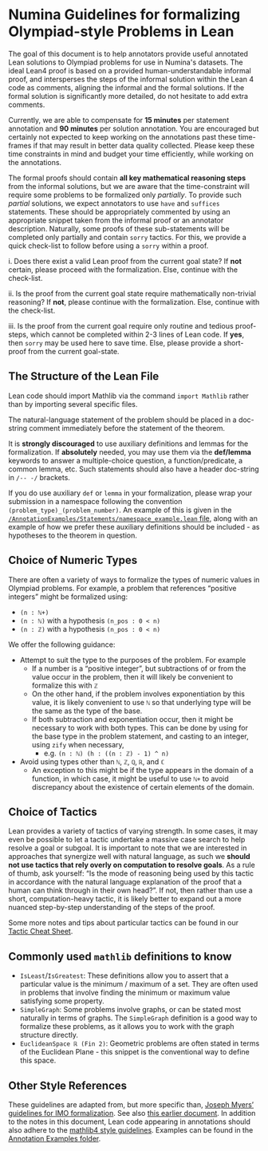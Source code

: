 
# Numina Guidelines for formalizing Olympiad-style Problems in Lean

The goal of this document is to help annotators provide useful annotated Lean solutions to Olympiad problems for use in Numina's datasets.
The ideal Lean4 proof is based on a provided human-understandable informal proof, and intersperses the steps of the informal solution within the Lean 4 code as comments, aligning the informal and the formal solutions. If the formal solution is significantly more detailed, do not hesitate to add extra comments.

Currently, we are able to compensate for **15 minutes** per statement annotation and **90 minutes** per solution annotation. You are encouraged but certainly not expected to keep working on the annotations past these time-frames if that may result in better data quality collected. Please keep these time constraints in mind and budget your time efficiently, while working on the annotations.

The formal proofs should contain **all key mathematical reasoning steps** from the informal solutions, but we are aware that the time-constraint will require some problems to be formalized only *partially*. To provide such *partial* solutions, we expect annotators to use `have` and `suffices` statements. These should be appropriately commented by using an appropriate snippet taken from the informal proof or an annotator description. Naturally, some proofs of these sub-statements will be completed only partially and contain `sorry` tactics. For this, we provide a quick check-list to follow before using a `sorry` within a proof.

i. Does there exist a valid Lean proof from the current goal state? If **not** certain, please proceed with the formalization. Else, continue with the check-list.

ii. Is the proof from the current goal state require mathematically non-trivial reasoning? If **not**, please continue with the formalization. Else, continue with the check-list.

iii. Is the proof from the current goal require only routine and tedious proof-steps, which cannot be completed within 2-3 lines of Lean code. If **yes**, then `sorry` may be used here to save time. Else, please provide a short-proof from the current goal-state.

## The Structure of the Lean File

Lean code should import Mathlib via the command `import Mathlib` rather than by importing several specific files.

The natural-language statement of the problem should be placed in a doc-string comment immediately before the statement of the theorem.

It is **strongly discouraged** to use auxiliary definitions and lemmas for the formalization. If **absolutely** needed, you may use them via the **def/lemma** keywords to answer a multiple-choice question, a function/predicate, a common lemma, etc. Such statements should also have a header doc-string in `/-- -/` brackets.

If you do use auxiliary `def` or `lemma` in your formalization, please wrap your submission in a namespace following the convention `(problem_type)_(problem_number)`. An example of this is given in the [`/AnnotationExamples/Statements/namespace_example.lean` file](./AnnotationExamples/Statements/namespace_example.lean), along with an example of how we prefer these auxiliary definitions should be included - as hypotheses to the theorem in question.

## Choice of Numeric Types

There are often a variety of ways to formalize the types of numeric values in Olympiad problems. For example, a problem that references “positive integers” might be formalized using:

* `(n : ℕ+)`  
* `(n : ℕ)` with a hypothesis `(n_pos : 0 < n)`  
* `(n : ℤ)` with a hypothesis `(n_pos : 0 < n)`

We offer the following guidance:

* Attempt to suit the type to the purposes of the problem. For example  
  * If a number is a “positive integer”, but subtractions of or from the value occur in the problem, then it will likely be convenient to formalize this with `ℤ`  
  * On the other hand, if the problem involves exponentiation by this value, it is likely convenient to use `ℕ` so that underlying type will be the same as the type of the base.  
  * If both subtraction and exponentiation occur, then it might be necessary to work with both types. This can be done by using for the base type in the problem statement, and casting to an integer, using `zify` when necessary,
    * e.g. `(n : ℕ) (h : ((n : ℤ) - 1) ^ n)`  
* Avoid using types other than `ℕ`, `ℤ`, `ℚ`, `ℝ`, and `ℂ`  
  * An exception to this might be if the type appears in the domain of a function, in which case, it might be useful to use `ℕ+` to avoid discrepancy about the existence of certain elements of the domain.

## Choice of Tactics

Lean provides a variety of tactics of varying strength. In some cases, it may even be possible to let a tactic undertake a massive case search to help resolve a goal or subgoal. It is important to note that we are interested in approaches that synergize well with natural language, as such we **should not use tactics that rely overly on computation to resolve goals**. As a rule of thumb, ask yourself: “Is the mode of reasoning being used by this tactic in accordance with the natural language explanation of the proof that a human can think through in their own head?”. If not, then rather than use a short, computation-heavy tactic, it is likely better to expand out a more nuanced step-by-step understanding of the steps of the proof.

Some more notes and tips about particular tactics can be found in our [Tactic Cheat Sheet](./FormalizationResources/TacticCheatSheet.md).

## Commonly used `mathlib` definitions to know

* `IsLeast`/`IsGreatest`: These definitions allow you to assert that a particular value is the minimum / maximum of a set. They are often used in problems that involve finding the minimum or maximum value satisfying some property.
* `SimpleGraph`: Some problems involve graphs, or can be stated most naturally in terms of graphs. The `SimpleGraph` definition is a good way to formalize these problems, as it allows you to work with the graph structure directly.
* `EuclideanSpace ℝ (Fin 2)`: Geometric problems are often stated in terms of the Euclidean Plane - this snippet is the conventional way to define this space.

## Other Style References

These guidelines are adapted from, but more specific than, [Joseph Myers’ guidelines for IMO formalization](https://github.com/jsm28/IMOLean). See also [this earlier document](./OldGuidelines.md). In addition to the notes in this document, Lean code appearing in annotations should also adhere to the [mathlib4 style guidelines](https://leanprover-community.github.io/contribute/style.html). Examples can be found in the [Annotation Examples folder](https://github.com/project-numina/annotation-guidelines/tree/master/AnnotationExamples).
